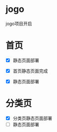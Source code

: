 # jogo
jogo项目开启



# 首页

- [x] 静态页面部署
- [x] 首页静态页面完成
- [x] 	静态页面部署





# 分类页

- [x] 分类页静态页面部署
- [ ]	静态页面部署
